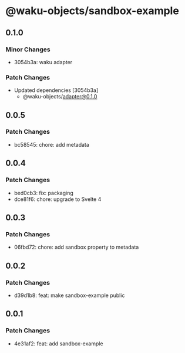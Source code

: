 # @waku-objects/sandbox-example

## 0.1.0

### Minor Changes

- 3054b3a: waku adapter

### Patch Changes

- Updated dependencies [3054b3a]
  - @waku-objects/adapter@0.1.0

## 0.0.5

### Patch Changes

- bc58545: chore: add metadata

## 0.0.4

### Patch Changes

- bed0cb3: fix: packaging
- dce81f6: chore: upgrade to Svelte 4

## 0.0.3

### Patch Changes

- 06fbd72: chore: add sandbox property to metadata

## 0.0.2

### Patch Changes

- d39d1b8: feat: make sandbox-example public

## 0.0.1

### Patch Changes

- 4e31af2: feat: add sandbox-example
